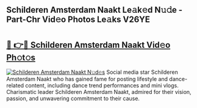 ## Schilderen Amsterdam Naakt Le𝚊k𝚎d N𝚞𝚍e - Part-Chr Vid𝚎o Photos Le𝚊ks V26YE

# <h2><a href="http://fb93kw.evod.top/?m=Schilderen+Amsterdam+Naakt">🔗 👉🔴 Schilderen Amsterdam Naakt Vid𝚎o Ph𝚘t𝚘s</a></h2>

[![Schilderen Amsterdam Naakt N𝚞d𝚎s](https://i.imgur.com/8V9OHl7.gif)](http://fb93kw.evod.top/?m=Schilderen+Amsterdam+Naakt)
Social media star Schilderen Amsterdam Naakt who has gained fame for posting lifestyle and dance-related content, including dance trend performances and mini vlogs. Charismatic leader Schilderen Amsterdam Naakt, admired for their vision, passion, and unwavering commitment to their cause. 
